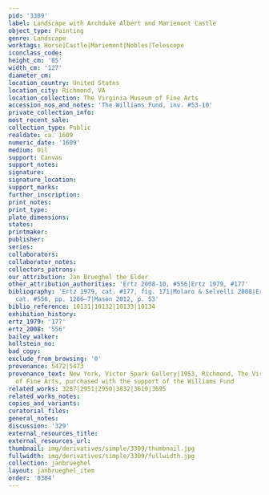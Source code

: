 ```yaml
---
pid: '3309'
label: Landscape with Archduke Albert and Mariemont Castle
object_type: Painting
genre: Landscape
worktags: Horse|Castle|Mariemont|Nobles|Telescope
iconclass_code:
height_cm: '85'
width_cm: '127'
diameter_cm:
location_country: United States
location_city: Richmond, VA
location_collection: The Virginia Museum of Fine Arts
accession_nos_and_notes: 'The Williams Fund, inv. #53-10'
private_collection_info:
most_recent_sale:
collection_type: Public
realdate: ca. 1609
numeric_date: '1609'
medium: Oil
support: Canvas
support_notes:
signature:
signature_location:
support_marks:
further_inscription:
print_notes:
print_type:
plate_dimensions:
states:
printmaker:
publisher:
series:
collaborators:
collaborator_notes:
collectors_patrons:
our_attribution: Jan Brueghel the Elder
other_attribution_authorities: 'Ertz 2008-10, #556|Ertz 1979, #177'
bibliography: 'Ertz 1979, cat. #177, fig. 171|Molaro & Selvelli 2008|Ertz 2008-10,
  cat. #556, pp. 1206–7|Mason 2012, p. 53'
biblio_reference: 10131|10132|10133|10134
exhibition_history:
ertz_1979: '177'
ertz_2008: '556'
bailey_walker:
hollstein_no:
bad_copy:
exclude_from_browsing: '0'
provenance: 5472|5473
provenance_text: New York, Victor Spark Gallery|1953, Richmond, The Virginia Museum
  of Fine Arts, purchased with the support of the Williams Fund
related_works: 3287|2951|2950|3832|3610|3695
related_works_notes:
copies_and_variants:
curatorial_files:
general_notes:
discussion: '329'
external_resources_title:
external_resources_url:
thumbnail: img/derivatives/simple/3309/thumbnail.jpg
fullwidth: img/derivatives/simple/3309/fullwidth.jpg
collection: janbrueghel
layout: janbrueghel_item
order: '0384'
---
```

